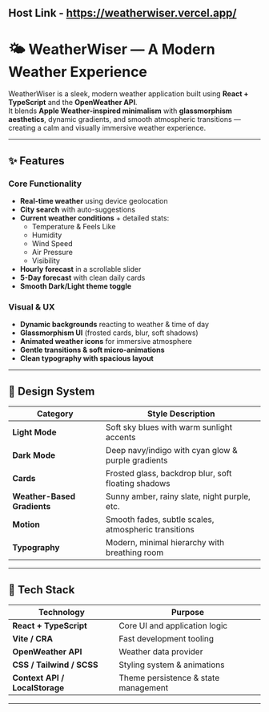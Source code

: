 ## Host Link - https://weatherwiser.vercel.app/

# 🌤️ WeatherWiser — A Modern Weather Experience

WeatherWiser is a sleek, modern weather application built using **React + TypeScript** and the **OpenWeather API**.  
It blends **Apple Weather-inspired minimalism** with **glassmorphism aesthetics**, dynamic gradients, and smooth atmospheric transitions — creating a calm and visually immersive weather experience.

---

## ✨ Features

### **Core Functionality**

- **Real-time weather** using device geolocation
- **City search** with auto-suggestions
- **Current weather conditions** + detailed stats:
  - Temperature & Feels Like
  - Humidity
  - Wind Speed
  - Air Pressure
  - Visibility
- **Hourly forecast** in a scrollable slider
- **5-Day forecast** with clean daily cards
- **Smooth Dark/Light theme toggle**

### **Visual & UX**

- **Dynamic backgrounds** reacting to weather & time of day
- **Glassmorphism UI** (frosted cards, blur, soft shadows)
- **Animated weather icons** for immersive atmosphere
- **Gentle transitions & soft micro-animations**
- **Clean typography with spacious layout**

---

## 🎨 Design System

| Category                    | Style Description                                    |
| --------------------------- | ---------------------------------------------------- |
| **Light Mode**              | Soft sky blues with warm sunlight accents            |
| **Dark Mode**               | Deep navy/indigo with cyan glow & purple gradients   |
| **Cards**                   | Frosted glass, backdrop blur, soft floating shadows  |
| **Weather-Based Gradients** | Sunny amber, rainy slate, night purple, etc.         |
| **Motion**                  | Smooth fades, subtle scales, atmospheric transitions |
| **Typography**              | Modern, minimal hierarchy with breathing room        |

---

## 🧱 Tech Stack

| Technology                     | Purpose                              |
| ------------------------------ | ------------------------------------ |
| **React + TypeScript**         | Core UI and application logic        |
| **Vite / CRA**                 | Fast development tooling             |
| **OpenWeather API**            | Weather data provider                |
| **CSS / Tailwind / SCSS**      | Styling system & animations          |
| **Context API / LocalStorage** | Theme persistence & state management |

---
